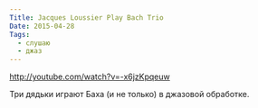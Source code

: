 ```yaml
---
Title: Jacques Loussier Play Bach Trio
Date: 2015-04-28
Tags:
  - слушаю
  - джаз
---
```


http://youtube.com/watch?v=-x6jzKpqeuw

Три дядьки играют Баха (и не только) в джазовой обработке.